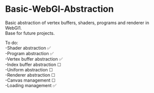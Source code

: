# Basic-WebGl-Abstraction

Basic abstraction of vertex buffers, shaders, programs and renderer in WebGl1.  
Base for future projects.

To do:  
-Shader abstraction ✅     
-Program abstraction ✅     
-Vertex buffer abstraction ✅    
-Index buffer abstraction ☐   
-Uniform abstraction ☐  
-Renderer abstraction ☐    
-Canvas management ☐  
-Loading management ✅        
